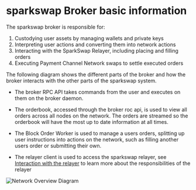 sparkswap Broker basic information
===========================

The sparkswap broker is responsible for:

1. Custodying user assets by managing wallets and private keys
2. Interpreting user actions and converting them into network actions
3. Interacting with the SparkSwap Relayer, including placing and filling orders
4. Executing Payment Channel Network swaps to settle executed orders

The following diagram shows the different parts of the broker and how the broker interacts with the other parts of the sparkswap system.

- The broker RPC API takes commands from the user and executes on them on the broker daemon.

- The orderbook, accessed through the broker roc api, is used to view all orders across all nodes on the network. The orders are streamed so the orderbook will have the most up to date information at all times.

- The Block Order Worker is used to manage a users orders, splitting up user instructions into actions on the network, such as filling another users order or submitting their own.

- The relayer client is used to access the sparkswap relayer, see [Interaction with the relayer](/docs/RELAYER.md) to learn more about the responsibilities of the relayer

![Network Overview Diagram](/docs/images/NetworkOverview.png)
